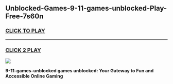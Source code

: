 
## Unblocked-Games-9-11-games-unblocked-Play-Free-7s60n
<h3>
<a href="https://premium76.site?title=9-11-games-unblocked&ref=19M">CLICK TO PLAY</a></h3>
<hr>

<h3>
<a href="https://premium76.site?title=9-11-games-unblocked&ref=19M">CLICK 2 PLAY</a>
  
</h3>

<a href="https://premium76.site?title=9-11-games-unblocked&ref=19M"><img src="https://clearcache.store/games.png"></a>


**9-11-games-unblocked games unblocked: Your Gateway to Fun and Accessible Online Gaming**
